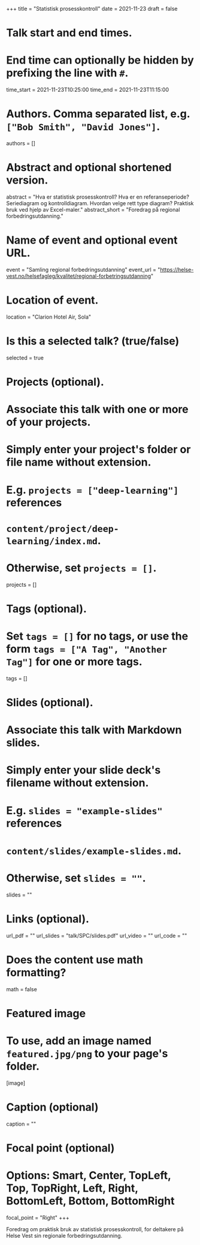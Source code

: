 +++
title = "Statistisk prosesskontroll"
date = 2021-11-23
draft = false

# Talk start and end times.
#   End time can optionally be hidden by prefixing the line with `#`.
time_start = 2021-11-23T10:25:00
time_end = 2021-11-23T11:15:00

# Authors. Comma separated list, e.g. `["Bob Smith", "David Jones"]`.
authors = []

# Abstract and optional shortened version.
abstract = "Hva er statistisk prosesskontroll? Hva er en referanseperiode? Seriediagram og kontrolldiagram. Hvordan velge rett type diagram? Praktisk bruk ved hjelp av Excel-maler."
abstract_short = "Foredrag på regional forbedringsutdanning."

# Name of event and optional event URL.
event = "Samling regional forbedringsutdanning"
event_url = "https://helse-vest.no/helsefagleg/kvalitet/regional-forbetringsutdanning"

# Location of event.
location = "Clarion Hotel Air, Sola"

# Is this a selected talk? (true/false)
selected = true

# Projects (optional).
#   Associate this talk with one or more of your projects.
#   Simply enter your project's folder or file name without extension.
#   E.g. `projects = ["deep-learning"]` references 
#   `content/project/deep-learning/index.md`.
#   Otherwise, set `projects = []`.
projects = []

# Tags (optional).
#   Set `tags = []` for no tags, or use the form `tags = ["A Tag", "Another Tag"]` for one or more tags.
tags = []

# Slides (optional).
#   Associate this talk with Markdown slides.
#   Simply enter your slide deck's filename without extension.
#   E.g. `slides = "example-slides"` references 
#   `content/slides/example-slides.md`.
#   Otherwise, set `slides = ""`.
slides = ""

# Links (optional).
url_pdf = ""
url_slides = "talk/SPC/slides.pdf"
url_video = ""
url_code = ""

# Does the content use math formatting?
math = false

# Featured image
# To use, add an image named `featured.jpg/png` to your page's folder. 
[image]
  # Caption (optional)
  caption = ""

  # Focal point (optional)
  # Options: Smart, Center, TopLeft, Top, TopRight, Left, Right, BottomLeft, Bottom, BottomRight
  focal_point = "Right"
+++

Foredrag om praktisk bruk av statistisk prosesskontroll, for deltakere på Helse Vest sin regionale forbedringsutdanning.
